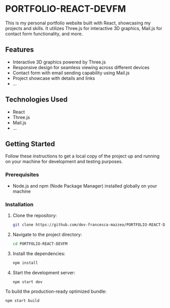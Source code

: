 # PORTFOLIO-REACT-DEVFM

This is my personal portfolio website built with React, showcasing my projects and skills. It utilizes Three.js for interactive 3D graphics, Mail.js for contact form functionality, and more.

## Features

- Interactive 3D graphics powered by Three.js
- Responsive design for seamless viewing across different devices
- Contact form with email sending capability using Mail.js
- Project showcase with details and links
- ...

## Technologies Used

- React
- Three.js
- Mail.js
- ...

## Getting Started

Follow these instructions to get a local copy of the project up and running on your machine for development and testing purposes.

### Prerequisites

- Node.js and npm (Node Package Manager) installed globally on your machine

### Installation

1. Clone the repository:

   ```bash
   git clone https://github.com/dev-francesca-mazzeo/PORTFOLIO-REACT-DEVFM.git
   ```

3. Navigate to the project directory:

   ```bash
   cd PORTFOLIO-REACT-DEVFM
   ```

3. Install the dependencies:

   ```bash
   npm install
   ```

4. Start the development server:

   ```bash
   npm start dev 
   ```

To build the production-ready optimized bundle:

   ```bash
   npm start build 
   ```
